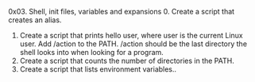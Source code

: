 0x03. Shell, init files, variables and expansions
0. Create a script that creates an alias.
1. Create a script that prints hello user, where user is the current Linux user.
Add /action to the PATH. /action should be the last directory the shell looks into when looking for a program.
3. Create a script that counts the number of directories in the PATH.
4. Create a script that lists environment variables..

